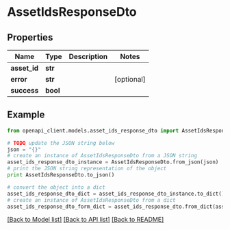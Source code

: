 # AssetIdsResponseDto


## Properties
Name | Type | Description | Notes
------------ | ------------- | ------------- | -------------
**asset_id** | **str** |  | 
**error** | **str** |  | [optional] 
**success** | **bool** |  | 

## Example

```python
from openapi_client.models.asset_ids_response_dto import AssetIdsResponseDto

# TODO update the JSON string below
json = "{}"
# create an instance of AssetIdsResponseDto from a JSON string
asset_ids_response_dto_instance = AssetIdsResponseDto.from_json(json)
# print the JSON string representation of the object
print AssetIdsResponseDto.to_json()

# convert the object into a dict
asset_ids_response_dto_dict = asset_ids_response_dto_instance.to_dict()
# create an instance of AssetIdsResponseDto from a dict
asset_ids_response_dto_form_dict = asset_ids_response_dto.from_dict(asset_ids_response_dto_dict)
```
[[Back to Model list]](../README.md#documentation-for-models) [[Back to API list]](../README.md#documentation-for-api-endpoints) [[Back to README]](../README.md)


